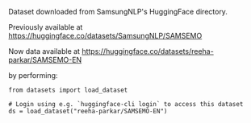 Dataset downloaded from SamsungNLP's HuggingFace directory.

Previously available at https://huggingface.co/datasets/SamsungNLP/SAMSEMO

Now data available at https://huggingface.co/datasets/reeha-parkar/SAMSEMO-EN

by performing:

```
from datasets import load_dataset

# Login using e.g. `huggingface-cli login` to access this dataset
ds = load_dataset("reeha-parkar/SAMSEMO-EN")
```

